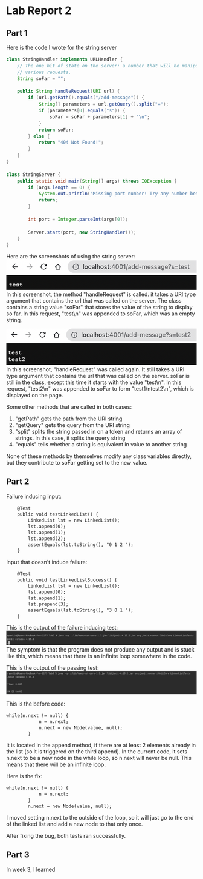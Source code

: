 # Lab Report 2

## Part 1

Here is the code I wrote for the string server
```java
class StringHandler implements URLHandler {
    // The one bit of state on the server: a number that will be manipulated by
    // various requests.
    String soFar = "";

    public String handleRequest(URI url) {
        if (url.getPath().equals("/add-message")) {
            String[] parameters = url.getQuery().split("=");
            if (parameters[0].equals("s")) {
                soFar = soFar + parameters[1] + "\n";
            }
            return soFar;
        } else {
            return "404 Not Found!";
        }
    }
}

class StringServer {
    public static void main(String[] args) throws IOException {
        if (args.length == 0) {
            System.out.println("Missing port number! Try any number between 1024 to 49151");
            return;
        }

        int port = Integer.parseInt(args[0]);

        Server.start(port, new StringHandler());
    }
}
```

Here are the screenshots of using the string server:
![Image](labReport2Images/test1.png)
In this screenshot, the method "handleRequest" is called. it takes a URI type
argument that contains the url that was called on the server. The class contains
a string value "soFar" that stores the value of the string to display so far.
In this request, "test\n" was appended to soFar, which was an empty string.

![Image](labReport2Images/test2.png)
In this screenshot, "handleRequest" was called again. It still takes a URI type
argument that contains the url that was called on the server. soFar is still in
the class, except this time it starts with the value "test\n". In this request,
"test2\n" was appended to soFar to form "test1\ntest2\n", which is displayed on
the page.

Some other methods that are called in both cases:
1. "getPath" gets the path from the URI string
2. "getQuery" gets the query from the URI string
3. "split" splits the string passed in on a token and returns an array of strings. In this case, it splits the query string
4. "equals" tells whether a string is equivalent in value to another string

None of these methods by themselves modify any class variables directly, but they contribute to
soFar getting set to the new value.

## Part 2

Failure inducing input:
```
    @Test
    public void testLinkedList() {
        LinkedList lst = new LinkedList();
        lst.append(0);
        lst.append(1);
        lst.append(2);
        assertEquals(lst.toString(), "0 1 2 ");
    }
```

Input that doesn't induce failure:
```
    @Test
    public void testLinkedListSuccess() {
        LinkedList lst = new LinkedList();
        lst.append(0);
        lst.append(1);
        lst.prepend(3);
        assertEquals(lst.toString(), "3 0 1 ");
    }
```

This is the output of the failure inducing test:
![Image](labReport2Images/runFailure.png)
The symptom is that the program does not produce any output and is stuck like this,
which means that there is an infinite loop somewhere in the code.

This is the output of the passing test:
![Image](labReport2Images/runSuccess.png)

This is the before code:
```
while(n.next != null) {
            n = n.next;
            n.next = new Node(value, null);
        }
```

It is located in the append method, if there are at least 2 elements already in
the list (so it is triggered on the third append). In the current code, it sets 
n.next to be a new node in the while loop, so n.next will never be null. This means
that there will be an infinite loop.

Here is the fix:

```
while(n.next != null) {
            n = n.next;
        }
        n.next = new Node(value, null);
```

I moved setting n.next to the outside of the loop, so it will just go to the end
of the linked list and add a new node to that only once.

After fixing the bug, both tests ran successfully.

## Part 3

In week 3, I learned 